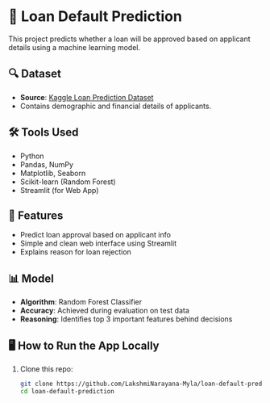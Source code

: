 # 🏦 Loan Default Prediction

This project predicts whether a loan will be approved based on applicant details using a machine learning model.

## 🔍 Dataset
- **Source**: [Kaggle Loan Prediction Dataset](https://www.kaggle.com/datasets/altruistdelhite04/loan-prediction-problem-dataset)
- Contains demographic and financial details of applicants.

## 🛠️ Tools Used
- Python
- Pandas, NumPy
- Matplotlib, Seaborn
- Scikit-learn (Random Forest)
- Streamlit (for Web App)

## 🚀 Features
- Predict loan approval based on applicant info
- Simple and clean web interface using Streamlit
- Explains reason for loan rejection

## 📊 Model
- **Algorithm**: Random Forest Classifier
- **Accuracy**: Achieved during evaluation on test data
- **Reasoning**: Identifies top 3 important features behind decisions

## 🖥️ How to Run the App Locally
1. Clone this repo:
   ```bash
   git clone https://github.com/LakshmiNarayana-Myla/loan-default-prediction.git
   cd loan-default-prediction
